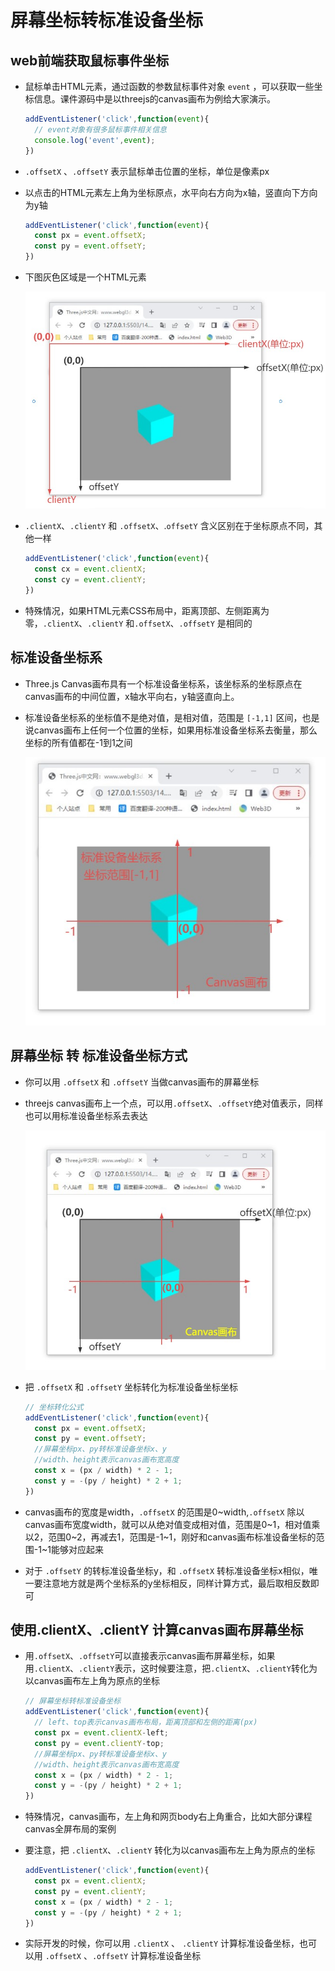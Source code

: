 # 屏幕坐标转标准设备坐标

## web前端获取鼠标事件坐标

+ 鼠标单击HTML元素，通过函数的参数鼠标事件对象 `event` ，可以获取一些坐标信息。课件源码中是以threejs的canvas画布为例给大家演示。

  ```js
  addEventListener('click',function(event){
    // event对象有很多鼠标事件相关信息
    console.log('event',event);
  })
  ```

+ `.offsetX` 、`.offsetY` 表示鼠标单击位置的坐标，单位是像素px
+ 以点击的HTML元素左上角为坐标原点，水平向右方向为x轴，竖直向下方向为y轴

  ```js
  addEventListener('click',function(event){
    const px = event.offsetX;
    const py = event.offsetY;
  })
  ```

+ 下图灰色区域是一个HTML元素

  ![client、offset坐标系](./images/client、offset坐标系.jpg)

+ `.clientX`、`.clientY` 和 `.offsetX`、.`offsetY` 含义区别在于坐标原点不同，其他一样

  ```js
  addEventListener('click',function(event){
    const cx = event.clientX;
    const cy = event.clientY;
  })
  ```

+ 特殊情况，如果HTML元素CSS布局中，距离顶部、左侧距离为零，`.clientX`、`.clientY` 和`.offsetX`、`.offsetY` 是相同的

## 标准设备坐标系

+ Three.js Canvas画布具有一个标准设备坐标系，该坐标系的坐标原点在canvas画布的中间位置，x轴水平向右，y轴竖直向上。

+ 标准设备坐标系的坐标值不是绝对值，是相对值，范围是 `[-1,1]` 区间，也是说canvas画布上任何一个位置的坐标，如果用标准设备坐标系去衡量，那么坐标的所有值都在-1到1之间

  ![WebGL标准设备坐标](images/WebGL标准设备坐标.jpg)

## 屏幕坐标 转 标准设备坐标方式

+ 你可以用 `.offsetX` 和 `.offsetY` 当做canvas画布的屏幕坐标

+ threejs canvas画布上一个点，可以用`.offsetX`、`.offsetY`绝对值表示，同样也可以用标准设备坐标系去表达

  ![屏幕坐标转标准设备坐标](images/屏幕坐标转标准设备坐标.jpg)

+ 把 `.offsetX` 和 `.offsetY` 坐标转化为标准设备坐标坐标

  ```js
  // 坐标转化公式
  addEventListener('click',function(event){
    const px = event.offsetX;
    const py = event.offsetY;
    //屏幕坐标px、py转标准设备坐标x、y
    //width、height表示canvas画布宽高度
    const x = (px / width) * 2 - 1;
    const y = -(py / height) * 2 + 1;
  })
  ```

+ canvas画布的宽度是width，`.offsetX` 的范围是0~width,`.offsetX` 除以canvas画布宽度width，就可以从绝对值变成相对值，范围是0~1，相对值乘以2，范围0~2，再减去1，范围是-1~1，刚好和canvas画布标准设备坐标的范围-1~1能够对应起来

+ 对于 `.offsetY` 的转标准设备坐标y，和 `.offsetX` 转标准设备坐标x相似，唯一要注意地方就是两个坐标系的y坐标相反，同样计算方式，最后取相反数即可

## 使用.clientX、.clientY 计算canvas画布屏幕坐标

+ 用`.offsetX`、`.offsetY`可以直接表示canvas画布屏幕坐标，如果用`.clientX`、`.clientY`表示，这时候要注意，把`.clientX`、`.clientY`转化为以canvas画布左上角为原点的坐标

  ```js
  // 屏幕坐标转标准设备坐标
  addEventListener('click',function(event){
    // left、top表示canvas画布布局，距离顶部和左侧的距离(px)
    const px = event.clientX-left;
    const py = event.clientY-top;
    //屏幕坐标px、py转标准设备坐标x、y
    //width、height表示canvas画布宽高度
    const x = (px / width) * 2 - 1;
    const y = -(py / height) * 2 + 1;
  })
  ```

+ 特殊情况，canvas画布，左上角和网页body右上角重合，比如大部分课程canvas全屏布局的案例

+ 要注意，把 `.clientX`、`.clientY` 转化为以canvas画布左上角为原点的坐标

  ```js
  addEventListener('click',function(event){
    const px = event.clientX;
    const py = event.clientY;
    const x = (px / width) * 2 - 1;
    const y = -(py / height) * 2 + 1;
  })
  ```

+ 实际开发的时候，你可以用 `.clientX` 、 `.clientY` 计算标准设备坐标，也可以用 `.offsetX` 、`.offsetY` 计算标准设备坐标
